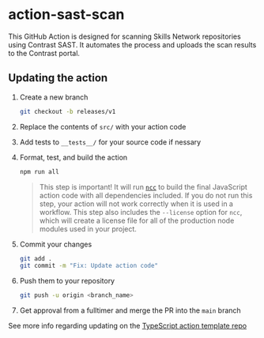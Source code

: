 # action-sast-scan

This GitHub Action is designed for scanning Skills Network repositories using Contrast SAST. It automates the process and uploads the scan results to the Contrast portal.

## Updating the action


1. Create a new branch

   ```bash
   git checkout -b releases/v1
   ```

1. Replace the contents of `src/` with your action code
3. Add tests to `__tests__/` for your source code if nessary
4. Format, test, and build the action

   ```bash
   npm run all
   ```

   > This step is important! It will run [`ncc`](https://github.com/vercel/ncc)
   > to build the final JavaScript action code with all dependencies included.
   > If you do not run this step, your action will not work correctly when it is
   > used in a workflow. This step also includes the `--license` option for
   > `ncc`, which will create a license file for all of the production node
   > modules used in your project.
   >
5. Commit your changes

   ```bash
   git add .
   git commit -m "Fix: Update action code"
   ```
6. Push them to your repository

   ```bash
   git push -u origin <branch_name>
   ```
7. Get approval from a fulltimer and merge the PR into the `main` branch

See more info regarding updating  on the [TypeScript action template repo](https://github.com/actions/typescript-action/blob/main/README.md)
